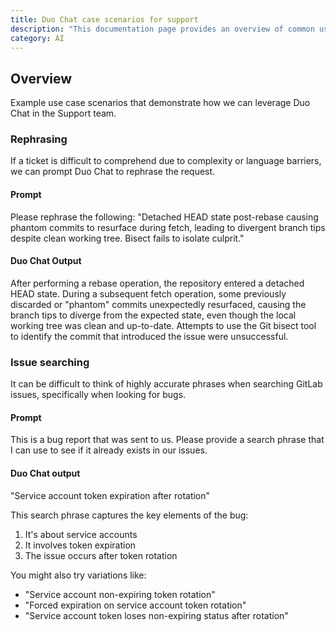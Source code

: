```yaml
---
title: Duo Chat case scenarios for support
description: "This documentation page provides an overview of common use cases for leveraging artificial intelligence (AI) to enhance and streamline support operations. It aims to help support teams and managers understand how AI can be effectively applied to solve various challenges in customer service, technical support, and user assistance."
category: AI
---
```


## Overview

Example use case scenarios that demonstrate how we can leverage Duo Chat in the Support team.

### Rephrasing

If a ticket is difficult to comprehend due to complexity or language barriers, we can prompt Duo Chat to rephrase the request.

#### Prompt

Please rephrase the following: "Detached HEAD state post-rebase causing phantom commits to resurface during fetch, leading to divergent branch tips despite clean working tree. Bisect fails to isolate culprit."

#### Duo Chat Output

After performing a rebase operation, the repository entered a detached HEAD state. During a subsequent fetch operation, some previously discarded or "phantom" commits unexpectedly resurfaced, causing the branch tips to diverge from the expected state, even though the local working tree was clean and up-to-date. Attempts to use the Git bisect tool to identify the commit that introduced the issue were unsuccessful.

### Issue searching

It can be difficult to think of highly accurate phrases when searching GitLab issues, specifically when looking for bugs.

#### Prompt

This is a bug report that was sent to us.  Please provide a search phrase that I can use to see if it already exists in our issues.

#### Duo Chat output

"Service account token expiration after rotation"

This search phrase captures the key elements of the bug:

1. It's about service accounts
2. It involves token expiration
3. The issue occurs after token rotation

You might also try variations like:

- "Service account non-expiring token rotation"
- "Forced expiration on service account token rotation"
- "Service account token loses non-expiring status after rotation"
